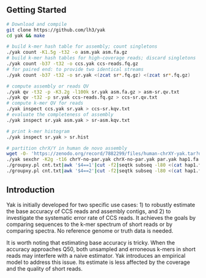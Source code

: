 ## Getting Started

```sh
# Download and compile
git clone https://github.com/lh3/yak
cd yak && make

# build k-mer hash table for assembly; count singletons
./yak count -K1.5g -t32 -o asm.yak asm.fa.gz
# build k-mer hash tables for high-coverage reads; discard singletons
./yak count -b37 -t32 -o ccs.yak ccs-reads.fq.gz
# for paired end: to provide two identical streams
./yak count -b37 -t32 -o sr.yak <(zcat sr*.fq.gz) <(zcat sr*.fq.gz)

# compute assembly or reads QV
./yak qv -t32 -p -K3.2g -l100k sr.yak asm.fa.gz > asm-sr.qv.txt
./yak qv -t32 -p sr.yak ccs-reads.fq.gz > ccs-sr.qv.txt
# compute k-mer QV for reads
./yak inspect ccs.yak sr.yak > ccs-sr.kqv.txt
# evaluate the completeness of assembly
./yak inspect sr.yak asm.yak > sr-asm.kqv.txt

# print k-mer histogram
./yak inspect sr.yak > sr.hist

# partition chrX/Y in human de novo assembly
wget -O- 'https://zenodo.org/record/7882299/files/human-chrXY-yak.tar?download=1' | tar tf -
./yak sexchr -K2g -t16 chrY-no-par.yak chrX-no-par.yak par.yak hap1.fa hap2.fa > cnt.txt
./groupxy.pl cnt.txt|awk '$4==1'|cut -f2|seqtk subseq -l80 <(cat hap1.fa hap2.fa) - > new-hap1.fa
./groupxy.pl cnt.txt|awk '$4==2'|cut -f2|seqtk subseq -l80 <(cat hap1.fa hap2.fa) - > new-hap2.fa
```

## Introduction

Yak is initially developed for two specific use cases: 1) to robustly estimate
the base accuracy of CCS reads and assembly contigs, and 2) to investigate the
systematic error rate of CCS reads. It achieves the goals by comparing
sequences to the k-mer spectrum of short reads or by comparing spectra. No
reference genome or truth data is needed.

It is worth noting that estimating base accuracy is tricky. When the accuracy
approaches Q50, both unsampled and erroneous k-mers in short reads may
interfere with a naive estimator. Yak introduces an empirical model to address
this issue. Its estimate is less affected by the coverage and the quality of
short reads.
